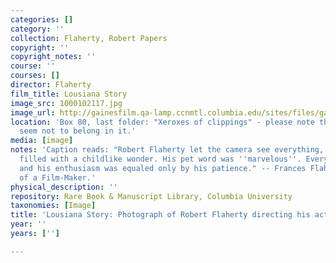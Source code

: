 ```yaml
---
categories: []
category: ''
collection: Flaherty, Robert Papers
copyright: ''
copyright_notes: ''
course: ''
courses: []
director: Flaherty
film_title: Lousiana Story
image_src: 1000102117.jpg
image_url: http://gainesfilm.qa-lamp.ccnmtl.columbia.edu/sites/files/gainesfilm/images/1000102117.jpg
location: 'Box 80, last folder: "Xeroxes of clippings" - please note that photographs
  seem not to belong in it.'
media: [image]
notes: 'Caption reads: "Robert Flaherty let the camera see everything, avid as a child
  filled with a childlike wonder. His pet word was ''marvelous''. Everything was marvelous,
  and his enthusiasm was equaled only by his patience." -- Frances Flaherty, The Odyssey
  of a Film-Maker.'
physical_description: ''
repository: Rare Book & Manuscript Library, Columbia University
taxonomies: [Image]
title: 'Lousiana Story: Photograph of Robert Flaherty directing his actors'
year: ''
years: ['']

---
```

